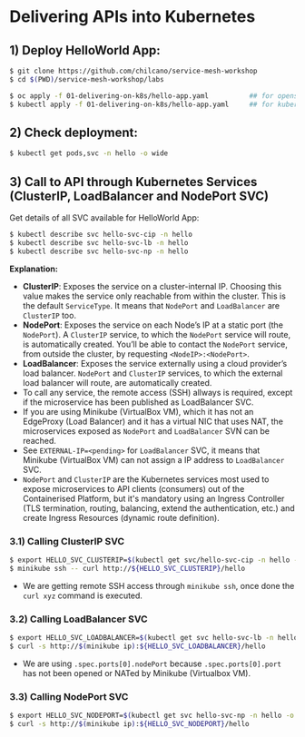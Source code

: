 # Delivering APIs into Kubernetes

## 1) Deploy HelloWorld App:

```sh
$ git clone https://github.com/chilcano/service-mesh-workshop
$ cd $(PWD)/service-mesh-workshop/labs

$ oc apply -f 01-delivering-on-k8s/hello-app.yaml          ## for openshift/minishift
$ kubectl apply -f 01-delivering-on-k8s/hello-app.yaml     ## for kubernetes/minikube
```

## 2) Check deployment:

```bash
$ kubectl get pods,svc -n hello -o wide
```

## 3) Call to API through Kubernetes Services (ClusterIP, LoadBalancer and NodePort SVC)

Get details of all SVC available for HelloWorld App:
```sh
$ kubectl describe svc hello-svc-cip -n hello
$ kubectl describe svc hello-svc-lb -n hello
$ kubectl describe svc hello-svc-np -n hello
```

__Explanation:__

* __ClusterIP__: Exposes the service on a cluster-internal IP. Choosing this value makes the service only reachable from within the cluster. This is the default `ServiceType`. It means that `NodePort` and `LoadBalancer` are `ClusterIP` too.
* __NodePort__: Exposes the service on each Node’s IP at a static port (the `NodePort`). A `ClusterIP` service, to which the `NodePort` service will route, is automatically created. You’ll be able to contact the `NodePort` service, from outside the cluster, by requesting `<NodeIP>:<NodePort>`.
* __LoadBalancer__: Exposes the service externally using a cloud provider’s load balancer. `NodePort` and `ClusterIP` services, to which the external load balancer will route, are automatically created.
* To call any service, the remote access (SSH) allways is required, except if the microservice has been published as LoadBalancer SVC.
* If you are using Minikube (VirtualBox VM), which it has not an EdgeProxy (Load Balancer) and it has a virtual NIC that uses NAT, the microservices exposed as `NodePort` and `LoadBalancer` SVN can be reached.
* See `EXTERNAL-IP=<pending>` for `LoadBalancer` SVC, it means that Minikube (VirtualBox VM) can not assign a IP address to `LoadBalancer` SVC.
* `NodePort` and `ClusterIP` are the Kubernetes services most used to expose microservices to API clients (consumers) out of the Containerised Platform, but it's mandatory using an Ingress Controller (TLS termination, routing, balancing, extend the authentication, etc.) and create Ingress Resources (dynamic route definition).

### 3.1) Calling ClusterIP SVC

```sh
$ export HELLO_SVC_CLUSTERIP=$(kubectl get svc/hello-svc-cip -n hello -o jsonpath='{.spec.clusterIP}'):$(kubectl get svc/hello-svc-cip -n hello -o jsonpath='{.spec.ports[0].port}')
$ minikube ssh -- curl http://${HELLO_SVC_CLUSTERIP}/hello
```

* We are getting remote SSH access through `minikube ssh`, once done the `curl xyz` command is executed.

### 3.2) Calling LoadBalancer SVC

```sh
$ export HELLO_SVC_LOADBALANCER=$(kubectl get svc hello-svc-lb -n hello -o jsonpath='{.spec.ports[0].nodePort}')
$ curl -s http://$(minikube ip):${HELLO_SVC_LOADBALANCER}/hello
```

* We are using `.spec.ports[0].nodePort` because `.spec.ports[0].port` has not been opened or NATed by Minikube (Virtualbox VM).

### 3.3) Calling NodePort SVC

```sh
$ export HELLO_SVC_NODEPORT=$(kubectl get svc hello-svc-np -n hello -o jsonpath='{.spec.ports[0].nodePort}')
$ curl -s http://$(minikube ip):${HELLO_SVC_NODEPORT}/hello
```
